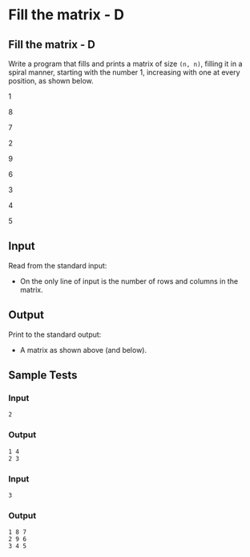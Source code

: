 # Fill the matrix - D

## Fill the matrix - D

Write a program that fills and prints a matrix of size `(n, n)`, filling it in a spiral manner, starting with the number 1, increasing with one at every position, as shown below.

1

8

7

2

9

6

3

4

5

## Input

Read from the standard input:

-   On the only line of input is the number of rows and columns in the matrix.

## Output

Print to the standard output:

-   A matrix as shown above (and below).

## Sample Tests

### Input

```
2

```

### Output

```
1 4
2 3

```

### Input

```
3

```

### Output

```
1 8 7
2 9 6
3 4 5

```